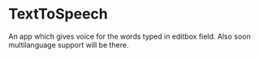 # TextToSpeech
An app which gives voice for the words typed in editbox field.
Also soon multilanguage support will be there.
